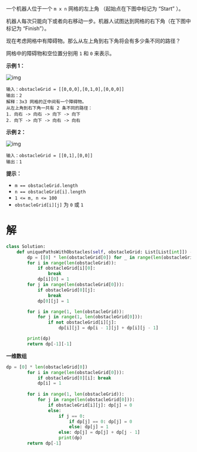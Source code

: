 一个机器人位于一个 `m x n` 网格的左上角 （起始点在下图中标记为 “Start” ）。

机器人每次只能向下或者向右移动一步。机器人试图达到网格的右下角（在下图中标记为 “Finish”）。

现在考虑网格中有障碍物。那么从左上角到右下角将会有多少条不同的路径？

网格中的障碍物和空位置分别用 `1` 和 `0` 来表示。

 

**示例 1：**

![img](https://assets.leetcode.com/uploads/2020/11/04/robot1.jpg)

```
输入：obstacleGrid = [[0,0,0],[0,1,0],[0,0,0]]
输出：2
解释：3x3 网格的正中间有一个障碍物。
从左上角到右下角一共有 2 条不同的路径：
1. 向右 -> 向右 -> 向下 -> 向下
2. 向下 -> 向下 -> 向右 -> 向右
```

**示例 2：**

![img](https://assets.leetcode.com/uploads/2020/11/04/robot2.jpg)

```
输入：obstacleGrid = [[0,1],[0,0]]
输出：1
```

 

**提示：**

- `m == obstacleGrid.length`
- `n == obstacleGrid[i].length`
- `1 <= m, n <= 100`
- `obstacleGrid[i][j]` 为 `0` 或 `1`

# 解

```python
class Solution:
    def uniquePathsWithObstacles(self, obstacleGrid: List[List[int]]) -> int:
        dp = [[0] * len(obstacleGrid[0]) for _ in range(len(obstacleGrid))] 
        for i in range(len(obstacleGrid)): 
            if obstacleGrid[i][0]:
                break
            dp[i][0] = 1
        for j in range(len(obstacleGrid[0])): 
            if obstacleGrid[0][j]:
                break
            dp[0][j] = 1

        for i in range(1, len(obstacleGrid)):
            for j in range(1, len(obstacleGrid[0])):
                if not obstacleGrid[i][j]:
                    dp[i][j] = dp[i - 1][j] + dp[i][j - 1]

        print(dp)
        return dp[-1][-1]
```

**一维数组**

```python
dp = [0] * len(obstacleGrid[0])
        for i in range(len(obstacleGrid[0])):
            if obstacleGrid[0][i]: break
            dp[i] = 1
        
        for i in range(1, len(obstacleGrid)):
            for j in range(len(obstacleGrid[0])):
                if obstacleGrid[i][j]: dp[j] = 0
                else:
                    if j == 0:
                        if dp[j] == 0: dp[j] = 0
                        else: dp[j] = 1
                    else: dp[j] = dp[j] + dp[j - 1]
                    print(dp)
        return dp[-1]
```

